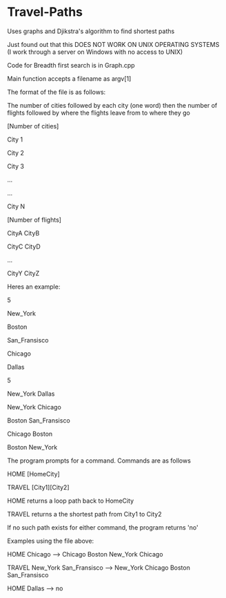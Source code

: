# Travel-Paths
Uses graphs and Djikstra's algorithm to find shortest paths 

Just found out that this DOES NOT WORK ON UNIX OPERATING SYSTEMS (I work through a server on Windows with no access to UNIX)

Code for Breadth first search is in Graph.cpp

Main function accepts a filename as argv[1]

The format of the file is as follows:

The number of cities followed by each city (one word) then the number of flights followed by where the flights leave from to where they go


[Number of cities]

City 1

City 2

City 3

...

...

City N


[Number of flights]

CityA CityB

CityC CityD

...

CityY CityZ


Heres an example:


5

New_York

Boston

San_Fransisco

Chicago

Dallas


5

New_York Dallas

New_York Chicago

Boston San_Fransisco

Chicago Boston

Boston New_York


The program prompts for a command. Commands are as follows


HOME [HomeCity]

TRAVEL [City1][City2]


HOME returns a loop path back to HomeCity

TRAVEL returns a the shortest path from City1 to City2

If no such path exists for either command, the program returns 'no'


Examples using the file above:

HOME Chicago --> Chicago Boston New_York Chicago

TRAVEL New_York San_Fransisco --> New_York Chicago Boston San_Fransisco

HOME Dallas --> no
